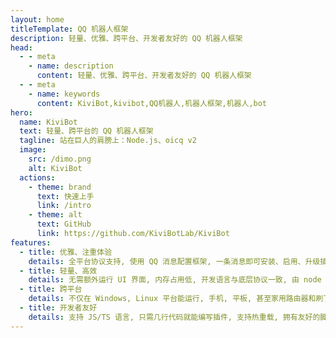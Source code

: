 ```yaml
---
layout: home
titleTemplate: QQ 机器人框架
description: 轻量、优雅、跨平台、开发者友好的 QQ 机器人框架
head:
  - - meta
    - name: description
      content: 轻量、优雅、跨平台、开发者友好的 QQ 机器人框架
  - - meta
    - name: keywords
      content: KiviBot,kivibot,QQ机器人,机器人框架,机器人,bot
hero:
  name: KiviBot
  text: 轻量、跨平台的 QQ 机器人框架
  tagline: 站在巨人的肩膀上：Node.js、oicq v2
  image:
    src: /dimo.png
    alt: KiviBot
  actions:
    - theme: brand
      text: 快速上手
      link: /intro
    - theme: alt
      text: GitHub
      link: https://github.com/KiviBotLab/KiviBot
features:
  - title: 优雅、注重体验
    details: 全平台协议支持, 使用 QQ 消息配置框架, 一条消息即可安装、启用、升级插件, 极致的用户体验
  - title: 轻量、高效
    details: 无需额外运行 UI 界面, 内存占用低, 开发语言与底层协议一致, 由 node 驱动, 依赖少执行效率高
  - title: 跨平台
    details: 不仅在 Windows, Linux 平台能运行, 手机, 平板, 甚至家用路由器和刷了 Linux 的随身 WiFi 都能运行
  - title: 开发者友好
    details: 支持 JS/TS 语言, 只需几行代码就能编写插件, 支持热重载, 拥有友好的脚手架与完备的 TS 类型定义
---
```

